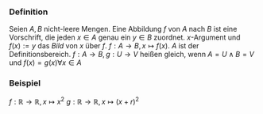 ### Definition
Seien $A, B$ nicht-leere Mengen. Eine Abbildung $f$ von $A$ nach $B$ ist eine Vorschrift, die jeden $x \in A$ genau ein $y \in B$ zuordnet.
$x$-Argument und $f(x) :=y$ das _Bild_ von $x$ über $f$. 
$f: A \to B, x \mapsto f(x)$. $A$ ist der Definitionsbereich.
$f: A \to B, g: U \to V$ heißen gleich, wenn $A=U \land B=V$ und $f(x) = g(x) \forall x \in A$
### Beispiel
$f: \mathbb{R} \to \mathbb{R}, x \mapsto x^{2}$
$g: \mathbb{R} \to \mathbb{R}, x \mapsto (x+r)^{2}$
